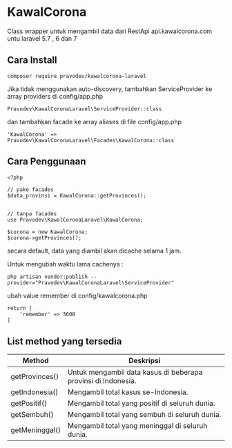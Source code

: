 # KawalCorona

Class wrapper untuk mengambil data dari RestApi api.kawalcorona.com untu laravel 5.7 , 6 dan 7

## Cara Install
```
composer require pravodev/kawalcorona-laravel
```

Jika tidak menggunakan auto-discovery, tambahkan ServiceProvider ke array providers di config/app.php
```
Pravodev\KawalCoronaLaravel\ServiceProvider::class
```
dan tambahkan facade ke array aliases di file config/app.php
```
'KawalCorona' => Pravodev\KawalCoronaLaravel\Facades\KawalCorona::class
```
## Cara Penggunaan

```
<?php

// pake facades
$data_provinsi = KawalCorona::getProvinces();


// tanpa facades
use Pravodev\KawalCoronaLaravel\KawalCorona;

$corona = new KawalCorona;
$corona->getProvinces();

```

secara default, data yang diambil akan dicache selama 1 jam.

Untuk mengubah waktu lama cachenya :
```
php artisan vendor:publish --provider="Pravodev\KawalCoronaLaravel\ServiceProvider"

```

ubah value remember di config/kawalcorona.php 

```
return [
    'remember' => 3600
]
```

## List method yang tersedia
| Method         | Deskripsi                                                     |
|----------------|---------------------------------------------------------------|
| getProvinces() | Untuk mengambil data kasus di beberapa provinsi di Indonesia. |
| getIndonesia() | Mengambil total kasus se-Indonesia.                           |
| getPositif()   | Mengambil total yang positif di seluruh dunia.                |
| getSembuh()    | Mengambil total yang sembuh di seluruh dunia.                 |
| getMeninggal() | Mengambil total yang meninggal di seluruh dunia.              |
